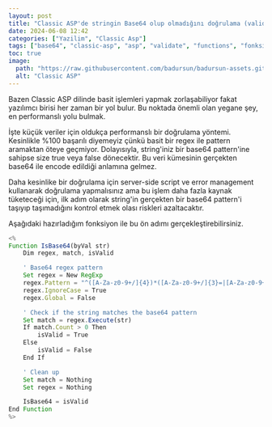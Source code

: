 ```yaml
---
layout: post
title: "Classic ASP'de stringin Base64 olup olmadığını doğrulama (validate)"
date: 2024-06-08 12:42
categories: ["Yazilim", "Classic Asp"]
tags: ["base64", "classic-asp", "asp", "validate", "functions", "fonksiyonlar", "regex"]
toc: true
image:
  path: "https://raw.githubusercontent.com/badursun/badursun-assets.github.io/refs/heads/main/img/asp-66eea92b39262.webp"
  alt: "Classic ASP"
---
```


Bazen Classic ASP dilinde basit işlemleri yapmak zorlaşabiliyor fakat yazılımcı birisi her zaman bir yol bulur. Bu noktada önemli olan yegane şey, en performanslı yolu bulmak.

İşte küçük veriler için oldukça performanslı bir doğrulama yöntemi. Kesinlikle %100 başarılı diyemeyiz çünkü basit bir regex ile pattern aramaktan öteye geçmiyor. Dolayısıyla, string'iniz bir base64 pattern'ine sahipse size true veya false dönecektir. Bu veri kümesinin gerçekten base64 ile encode edildiği anlamına gelmez.

Daha kesinlike bir doğrulama için server-side script ve error management kullanarak doğrulama yapmalısınız ama bu işlem daha fazla kaynak tüketeceği için, ilk adım olarak string'in gerçekten bir base64 pattern'i taşıyıp taşımadığını kontrol etmek olası riskleri azaltacaktır.

Aşağıdaki hazırladığım fonksiyon ile bu ön adımı gerçekleştirebilirsiniz.

```javascript
<%
Function IsBase64(byVal str)
    Dim regex, match, isValid

    ' Base64 regex pattern
    Set regex = New RegExp
    regex.Pattern = "^([A-Za-z0-9+/]{4})*([A-Za-z0-9+/]{3}=|[A-Za-z0-9+/]{2}==)?$"
    regex.IgnoreCase = True
    regex.Global = False

    ' Check if the string matches the base64 pattern
    Set match = regex.Execute(str)
    If match.Count > 0 Then
        isValid = True
    Else
        isValid = False
    End If

    ' Clean up
    Set match = Nothing
    Set regex = Nothing

    IsBase64 = isValid
End Function
%>
```